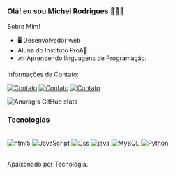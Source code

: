 ### Olá! eu sou Michel Rodrigues 🙋🏾‍♂️

Sobre Mim!

- 🖥️ Desenvolvedor web
-  Aluna do Instituto ProA💙
- ✍️ Aprendendo linguagens de Programação.

 Informações de Contato:

[![Contato](https://img.shields.io/badge/Gmail-D14836?style=for-the-badge&logo=gmail&logoColor=white)](michel.209940@gmail.com)
[![Contato](https://img.shields.io/badge/LinkedIn-0077B5?style=for-the-badge&logo=linkedin&logoColor=white)](https://www.linkedin.com/in/michel-rodrigues-676568244/)
[![Contato](https://img.shields.io/badge/Instagram-E4405F?style=for-the-badge&logo=instagram&logoColor=white)](https://www.instagram.com/michel.vidal.182/?hl=pt-br)


![Anurag's GitHub stats](https://github-readme-stats.vercel.app/api?username=IngridvS&show_icons=true&theme=transparent)



### Tecnologias

<div style="display: inline_block"><br/>
<img aLign="center" alt="html5" src="https://img.shields.io/badge/HTML5-E34F26?style=for-the-badge&logo=html5&logoColor=white"/>
<img aLign="center" alt="JavaScript" src="https://img.shields.io/badge/JavaScript-F7DF1E?style=for-the-badge&logo=javascript&logoColor=black"/>
<img aLign="center" alt="Css" src="https://img.shields.io/badge/CSS-239120?&style=for-the-badge&logo=css3&logoColor=whi"/>
<img aLign="center" alt="java" src="https://img.shields.io/badge/Java-ED8B00?style=for-the-badge&logo=openjdk&logoColor=white"/>
<img aLign="center" alt="MySQL" src="https://img.shields.io/badge/MySQL-00000F?style=for-the-badge&logo=mysql&logoColor=white"/>
<img aLign="center" alt="Python" src="https://img.shields.io/badge/Python-14354C?style=for-the-badge&logo=python&logoColor=white"/>
</div><br/>

Apaixonado por Tecnologia.
